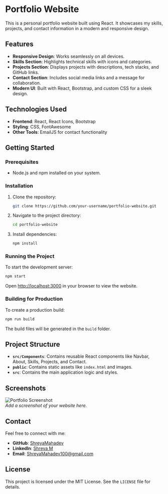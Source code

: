 # Portfolio Website

This is a personal portfolio website built using React. It showcases my skills, projects, and contact information in a modern and responsive design.

## Features

- **Responsive Design**: Works seamlessly on all devices.
- **Skills Section**: Highlights technical skills with icons and categories.
- **Projects Section**: Displays projects with descriptions, tech stacks, and GitHub links.
- **Contact Section**: Includes social media links and a message for collaboration.
- **Modern UI**: Built with React, Bootstrap, and custom CSS for a sleek design.

## Technologies Used

- **Frontend**: React, React Icons, Bootstrap
- **Styling**: CSS, FontAwesome
- **Other Tools**: EmailJS for contact functionality

## Getting Started

### Prerequisites

- Node.js and npm installed on your system.

### Installation

1. Clone the repository:
   ```bash
   git clone https://github.com/your-username/portfolio-website.git
   ```
2. Navigate to the project directory:
   ```bash
   cd portfolio-website
   ```
3. Install dependencies:
   ```bash
   npm install
   ```

### Running the Project

To start the development server:
```bash
npm start
```
Open [http://localhost:3000](http://localhost:3000) in your browser to view the website.

### Building for Production

To create a production build:
```bash
npm run build
```
The build files will be generated in the `build` folder.

## Project Structure

- **`src/Components`**: Contains reusable React components like Navbar, About, Skills, Projects, and Contact.
- **`public`**: Contains static assets like `index.html` and images.
- **`src`**: Contains the main application logic and styles.

## Screenshots

![Portfolio Screenshot](https://via.placeholder.com/800x400)  
*Add a screenshot of your website here.*

## Contact

Feel free to connect with me:

- **GitHub**: [ShreyaMahadev](https://github.com/ShreyaMahadev)
- **LinkedIn**: [Shreya M](https://www.linkedin.com/in/shreya-m-66681525a/)
- **Email**: [ShreyaMahadev100@gmail.com](mailto:ShreyaMahadev100@gmail.com)

## License

This project is licensed under the MIT License. See the `LICENSE` file for details.
